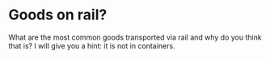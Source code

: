 # Goods on rail?

What are the most common goods transported via rail and why do you think that is? I will give you a hint: it is not in containers.